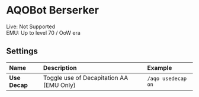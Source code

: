 # AQOBot Berserker

Live: Not Supported  
EMU: Up to level 70 / OoW era

## Settings

| **Name** | **Description** | **Example** |
| :-- | :----- | :--- |
| **Use Decap** | Toggle use of Decapitation AA (EMU Only) | `/aqo usedecap on` |
